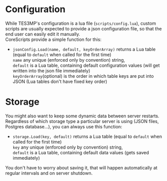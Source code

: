 # Configuration

While TES3MP's configuration is a lua file (`scripts/config.lua`), custom scripts are usually expected to provide a json configuration file, so that the end user can easily edit it manually.  
CoreScripts provide a simple function for this:
* `jsonConfig.Load(name, default, keyOrderArray)` returns a Lua table (equal to `default` when called for the first time)  
  `name` any unique (enforced only by convention) string,  
  `default` is a Lua table, containing default configuration values (will get written into the json file immediately)  
  `keyOrderArray`(optional) is the order in which table keys are put into JSON (Lua tables don't have fixed key order)

# Storage

You might also want to keep some dynamic data between server restarts. Regardless of which storage type a particular server is using (JSON files, Postgres database...), you can always use this function:
* `storage.Load(key, default)` returns a Lua table (equal to `default` when called for the first time)  
  `key` any unique (enforced only by convention) string,  
  `default` is a Lua table, containing default data values (gets saved immediately)

You don't have to worry about saving it, that will happen automatically at regular intervals and on server shutdown.

